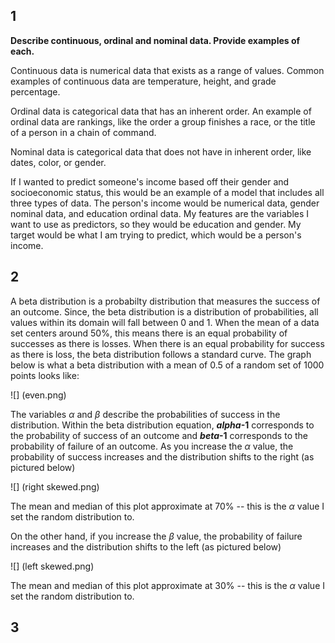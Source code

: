 ## 1 

**Describe continuous, ordinal and nominal data. Provide examples of each.**

Continuous data is numerical data that exists as a range of values. Common examples of continuous data are temperature, height, and grade percentage. 

Ordinal data is categorical data that has an inherent order. An example of ordinal data are rankings, like the order a group finishes a race, or the title of a person in a chain of command. 

Nominal data is categorical data that does not have in inherent order, like dates, color, or gender.

If I wanted to predict someone's income based off their gender and socioeconomic status, this would be an example of a model that includes all three types of data. The person's income would be numerical data, gender nominal data, and education ordinal data. 
My features are the variables I want to use as predictors, so they would be education and gender. My target would be what I am trying to predict, which would be a person's income. 

## 2 

A beta distribution is a probabilty distribution that measures the success of an outcome. Since, the beta distribution is a distribution of probabilities, all values within its domain will fall between 0 and 1. When the mean of a data set centers around 50%, this means there is an equal probability of successes as there is losses. When there is an equal probability for success as there is loss, the beta distribution follows a standard curve. The graph below is what a beta distribution with a mean of 0.5 of a random set of 1000 points looks like:

![] (even.png)

The variables $\alpha$ and $\beta$ describe the probabilities of success in the distribution. Within the beta distribution equation, **$alpha$-1** corresponds to the probability of success of an outcome and **$beta$-1** corresponds to the probability of failure of an outcome. As you increase the $\alpha$ value, the probability of success increases and the distribution shifts to the right (as pictured below)  

![] (right skewed.png)

The mean and median of this plot approximate at 70% -- this is the $\alpha$ value I set the random distribution to.


On the other hand, if you increase the $\beta$ value, the probability of failure increases and the distribution shifts to the left (as pictured below) 

![] (left skewed.png)

The mean and median of this plot approximate at 30% -- this is the $\alpha$ value I set the random distribution to. 

## 3 


